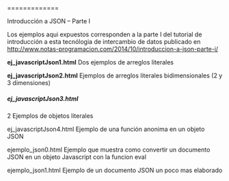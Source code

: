 
=============

Introducción a JSON – Parte I

Los ejemplos aqui expuestos corresponden a la parte I del tutorial de introducción a esta tecnólogia de 
intercambio de datos publicado en http://www.notas-programacion.com/2014/10/introduccion-a-json-parte-i/


**ej_javascriptJson1.html** 
Dos ejemplos de arreglos literales

**ej_javascriptJson2.html**
Ejemplos de arreglos literales bidimensionales (2 y 3 dimensiones) 

##### ej_javascriptJson3.html #####
2 Ejemplos de objetos literales


ej_javascriptJson4.html
Ejemplo de una función anonima en un objeto JSON

ejemplo_json0.html
Ejemplo que muestra como convertir un documento JSON en un objeto Javascript con la funcion eval
 
ejemplo_json1.html
Ejemplo de un documento JSON un poco mas elaborado








